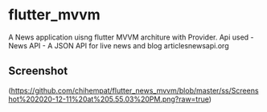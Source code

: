 # flutter_mvvm

A News application uisng flutter MVVM architure with Provider.
Api used - News API - A JSON API for live news and blog articlesnewsapi.org


## Screenshot

(https://github.com/chihempat/flutter_news_mvvm/blob/master/ss/Screenshot%202020-12-11%20at%205.55.03%20PM.png?raw=true)

